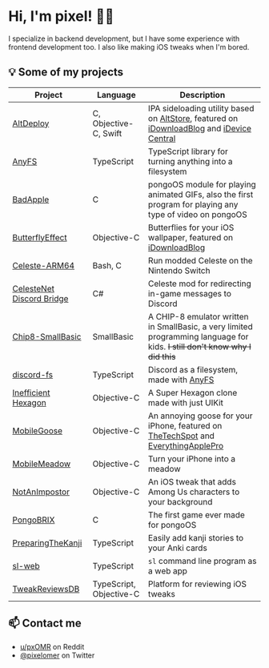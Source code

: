 # Hi, I'm pixel! 👋🏻

I specialize in backend development, but I have some experience with frontend development too. I also like making iOS tweaks when I'm bored.

## 💡 Some of my projects

| Project | Language | Description |
|---|---|---|
| [AltDeploy](https://github.com/pixelomer/AltDeploy) | C, Objective-C, Swift | IPA sideloading utility based on [AltStore](https://github.com/pixelomer/AltStore), featured on [iDownloadBlog](https://www.idownloadblog.com/2020/01/06/altdeploy-alternative-cydia-impactor/) and [iDevice Central](https://youtu.be/2JFL4f_I_Gw) |
| [AnyFS](https://github.com/pixelomer/AnyFS) | TypeScript | TypeScript library for turning anything into a filesystem |
| [BadApple](https://github.com/pixelomer/BadApple) | C | pongoOS module for playing animated GIFs, also the first program for playing any type of video on pongoOS |
| [ButterflyEffect](https://github.com/pixelomer/ButterflyEffect) | Objective-C | Butterflies for your iOS wallpaper, featured on [iDownloadBlog](https://www.idownloadblog.com/2021/01/06/butterflyeffect/) |
| [Celeste-ARM64](https://github.com/pixelomer/Celeste-ARM64) | Bash, C | Run modded Celeste on the Nintendo Switch |
| [CelesteNet Discord Bridge](https://github.com/pixelomer/CelesteNet-Discord-Bridge) | C# | Celeste mod for redirecting in-game messages to Discord |
| [Chip8-SmallBasic](https://github.com/pixelomer/Chip8-SmallBasic) | SmallBasic | A CHIP-8 emulator written in SmallBasic, a very limited programming language for kids. ~~I still don't know why I did this~~ |
| [discord-fs](https://github.com/pixelomer/discord-fs) | TypeScript | Discord as a filesystem, made with [AnyFS](https://github.com/pixelomer/AnyFS) |
| [Inefficient Hexagon](https://github.com/pixelomer/InefficientHexagon) | Objective-C | A Super Hexagon clone made with just UIKit |
| [MobileGoose](https://github.com/pixelomer/MobileGoose) | Objective-C | An annoying goose for your iPhone, featured on [TheTechSpot](https://youtu.be/4mJEUCCt0D0) and [EverythingApplePro](https://youtu.be/G7-jiu-S3yw?t=317) |
| [MobileMeadow](https://github.com/pixelomer/MobileMeadow) | Objective-C | Turn your iPhone into a meadow |
| [NotAnImpostor](https://github.com/pixelomer/NotAnImpostor) | Objective-C | An iOS tweak that adds Among Us  characters to your background |
| [PongoBRIX](https://github.com/pixelomer/PongoBRIX) | C | The first game ever made for pongoOS |
| [PreparingTheKanji](https://github.com/pixelomer/PreparingTheKanji) | TypeScript | Easily add kanji stories to your Anki cards |
| [sl-web](https://github.com/pixelomer/sl-web) | TypeScript | `sl` command line program as a web app |
| [TweakReviewsDB](https://tweakreviews.pixelomer.com) | TypeScript, Objective-C | Platform for reviewing iOS tweaks |

## 📫 Contact me

- [u/pxOMR](https://reddit.com/u/pxOMR) on Reddit
- [@pixelomer](https://twitter.com/pixelomer) on Twitter
